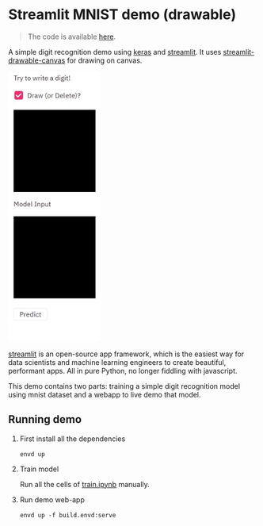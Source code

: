 # Streamlit MNIST demo (drawable)

> The code is available [here](https://github.com/rahulsrma26/streamlit-mnist-drawable).

A simple digit recognition demo using [keras](https://www.tensorflow.org/overview) and [streamlit](https://www.streamlit.io/). It uses [streamlit-drawable-canvas](https://github.com/andfanilo/streamlit-drawable-canvas) for drawing on canvas.

![demo](img/demo.gif)

[streamlit](https://www.streamlit.io/) is an open-source app framework, which is the easiest way for data scientists and machine learning engineers to create beautiful, performant apps. All in pure Python, no longer fiddling with javascript.

This demo contains two parts: training a simple digit recognition model using mnist dataset and a webapp to live demo that model.
 
## Running demo

1. First install all the dependencies

    ```
    envd up
    ```

2. Train model

    Run all the cells of [train.ipynb](train.ipynb) manually.

3. Run demo web-app

    ```
    envd up -f build.envd:serve
    ```

